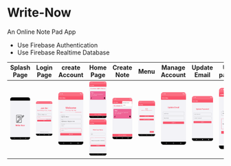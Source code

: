 # Write-Now
An Online Note Pad App
- Use Firebase Authentication
- Use Firebase Realtime Database


Splash Page | Login Page | create Account | Home Page | Create Note | Menu | Manage Account | Update Email | Update password | Edit Notes | Delete Notes | Logout 
--- | --- | --- |--- | --- | --- | --- |--- |--- | --- | --- |--- |
![](https://github.com/SajibMamun/Write-Now/blob/master/ScreenShot/1%20Splash%20Screen.png) | ![](https://github.com/SajibMamun/Write-Now/blob/master/ScreenShot/2%20Login.png)|![](https://github.com/SajibMamun/Write-Now/blob/master/ScreenShot/3%20signup%20page.png) |![](https://github.com/SajibMamun/Write-Now/blob/master/ScreenShot/6%20home%20page.png)![](https://github.com/SajibMamun/Write-Now/blob/master/ScreenShot/5%20writenote.png) |![](https://github.com/SajibMamun/Write-Now/blob/master/ScreenShot/7%20Menu.png)|![](https://github.com/SajibMamun/Write-Now/blob/master/ScreenShot/8%20%20manage%20account.png) |![](https://github.com/SajibMamun/Write-Now/blob/master/ScreenShot/10%20update%20mail.png) |![](https://github.com/SajibMamun/Write-Now/blob/master/ScreenShot/9%20%20update%20password.png) |![](https://github.com/SajibMamun/Write-Now/blob/master/ScreenShot/11%20edit%20data.png)|![](https://github.com/SajibMamun/Write-Now/blob/master/ScreenShot/12%20delete.png) |![](https://github.com/SajibMamun/Write-Now/blob/master/ScreenShot/13%20logout.png) 


<br />

